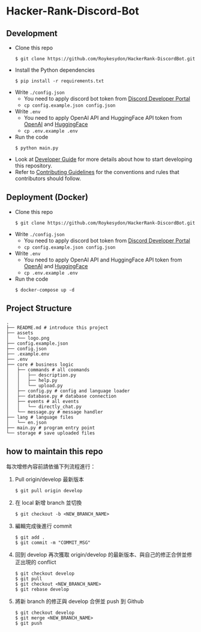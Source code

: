 # Hacker-Rank-Discord-Bot

## Development

- Clone this repo
    ```shell
    $ git clone https://github.com/Roykesydon/HackerRank-DiscordBot.git
    ```
- Install the Python dependencies
    ```shell
    $ pip install -r requirements.txt
    ```
- Write `./config.json`
    - You need to apply discord bot token from [Discord Developer Portal](https://discord.com/developers/applications)
    - ```cp config.example.json config.json```
- Write `.env`
    - You need to apply OpenAI API and HuggingFace API token from [OpenAI](https://openai.com/blog/openai-api) and [HuggingFace](https://huggingface.co/inference-api)
    - ```cp .env.example .env```
- Run the code
    ```shell
    $ python main.py
    ```
- Look at [Developer Guide](docs/DEVELOPER.md) for more details about how to start developing this repository.
- Refer to [Contributing Guidelines](docs/CONTRIBUTING.md) for the conventions and rules that contributors should follow.

## Deployment (Docker)
- Clone this repo
    ```shell
    $ git clone https://github.com/Roykesydon/HackerRank-DiscordBot.git
    ```
- Write `./config.json`
    - You need to apply discord bot token from [Discord Developer Portal](https://discord.com/developers/applications)
    - ```cp config.example.json config.json```
- Write `.env`
    - You need to apply OpenAI API and HuggingFace API token from [OpenAI](https://openai.com/blog/openai-api) and [HuggingFace](https://huggingface.co/inference-api)
    - ```cp .env.example .env```
- Run the code
    ```shell
    $ docker-compose up -d
    ```

## Project Structure

```shell
.
├── README.md # introduce this project
├── assets 
│   └── logo.png
├── config.example.json
├── config.json
├── .example.env
├── .env
├── core # business logic
│   ├── commands # all coomands
│   │   ├── description.py
│   │   ├── help.py
│   │   └── upload.py
│   ├── config.py # config and language loader
│   ├── database.py # database connection
│   ├── events # all events
│   │   └── directly_chat.py
│   └── message.py # message handler
├── lang # language files
│   └── en.json
├── main.py # program entry point
└── storage # save uploaded files
```


## how to maintain this repo
每次增修內容前請依循下列流程進行：
1. Pull origin/develop 最新版本
    ```shell
    $ git pull origin develop
    ```
2. 在 local 新增 branch 並切換
    ```shell
    $ git checkout -b <NEW_BRANCH_NAME>
    ```
3. 編輯完成後進行 commit
    ```shell
    $ git add .
    $ git commit -m "COMMIT_MSG"
    ```
4. 回到 develop 再次獲取 origin/develop 的最新版本、與自己的修正合併並修正出現的 conflict
    ```shell
    $ git checkout develop
    $ git pull
    $ git checkout <NEW_BRANCH_NAME>
    $ git rebase develop
    ```
5. 將新 branch 的修正與 develop 合併並 push 到 Github
    ```shell
    $ git checkout develop
    $ git merge <NEW_BRANCH_NAME>
    $ git push
    ```
